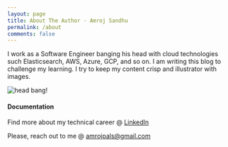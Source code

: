 ```yaml
---
layout: page
title: About The Author - Amroj Sandhu
permalink: /about
comments: false
---
```


<div class="row justify-content-between">
<div class="col-md-8 pr-5">

<p>I work as a Software Engineer banging his head with cloud technologies such Elasticsearch, AWS, Azure, GCP, and so on. I am writing this blog to challenge my learning. I try to keep my content crisp and illustrator with images.</p>

<p class="mb-5"><img class="shadow-lg" src="{{site.baseurl}}/assets/images/head-bang.jpg" alt="head bang!" /></p>
<h4>Documentation</h4>

<p>Find more about my technical career @ <a href="https://www.linkedin.com/in/amrojsandhu/">LinkedIn</a></p>
<p>Please, reach out to me @ <a href="mailto:amrojpals@gmail.com">amrojpals@gmail.com</a></p>
</div>
</div>
